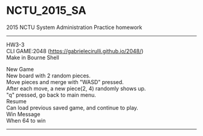 # NCTU_2015_SA
2015 NCTU System Administration Practice homework

--------------------------------------------------------------
HW3-3 <br>
CLI GAME:2048 (https://gabrielecirulli.github.io/2048/)<br>
Make in Bourne Shell<br>

New Game<br>
New board with 2 random pieces. <br>
Move pieces and merge with "WASD" pressed.<br>
After each move, a new piece(2, 4) randomly shows up.<br>
"q" pressed, go back to main menu.<br>
Resume<br>
Can load previous saved game, and continue to play.<br>
Win Message<br>
When 64 to win<br>

--------------------------------------------------------------
